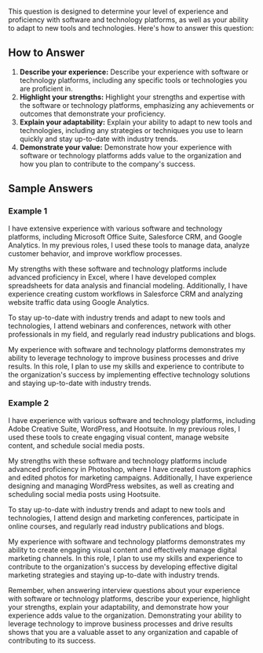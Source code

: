 
This question is designed to determine your level of experience and proficiency with software and technology platforms, as well as your ability to adapt to new tools and technologies. Here's how to answer this question:

How to Answer
-------------

1. **Describe your experience:** Describe your experience with software or technology platforms, including any specific tools or technologies you are proficient in.
2. **Highlight your strengths:** Highlight your strengths and expertise with the software or technology platforms, emphasizing any achievements or outcomes that demonstrate your proficiency.
3. **Explain your adaptability:** Explain your ability to adapt to new tools and technologies, including any strategies or techniques you use to learn quickly and stay up-to-date with industry trends.
4. **Demonstrate your value:** Demonstrate how your experience with software or technology platforms adds value to the organization and how you plan to contribute to the company's success.

Sample Answers
--------------

### Example 1

I have extensive experience with various software and technology platforms, including Microsoft Office Suite, Salesforce CRM, and Google Analytics. In my previous roles, I used these tools to manage data, analyze customer behavior, and improve workflow processes.

My strengths with these software and technology platforms include advanced proficiency in Excel, where I have developed complex spreadsheets for data analysis and financial modeling. Additionally, I have experience creating custom workflows in Salesforce CRM and analyzing website traffic data using Google Analytics.

To stay up-to-date with industry trends and adapt to new tools and technologies, I attend webinars and conferences, network with other professionals in my field, and regularly read industry publications and blogs.

My experience with software and technology platforms demonstrates my ability to leverage technology to improve business processes and drive results. In this role, I plan to use my skills and experience to contribute to the organization's success by implementing effective technology solutions and staying up-to-date with industry trends.

### Example 2

I have experience with various software and technology platforms, including Adobe Creative Suite, WordPress, and Hootsuite. In my previous roles, I used these tools to create engaging visual content, manage website content, and schedule social media posts.

My strengths with these software and technology platforms include advanced proficiency in Photoshop, where I have created custom graphics and edited photos for marketing campaigns. Additionally, I have experience designing and managing WordPress websites, as well as creating and scheduling social media posts using Hootsuite.

To stay up-to-date with industry trends and adapt to new tools and technologies, I attend design and marketing conferences, participate in online courses, and regularly read industry publications and blogs.

My experience with software and technology platforms demonstrates my ability to create engaging visual content and effectively manage digital marketing channels. In this role, I plan to use my skills and experience to contribute to the organization's success by developing effective digital marketing strategies and staying up-to-date with industry trends.

Remember, when answering interview questions about your experience with software or technology platforms, describe your experience, highlight your strengths, explain your adaptability, and demonstrate how your experience adds value to the organization. Demonstrating your ability to leverage technology to improve business processes and drive results shows that you are a valuable asset to any organization and capable of contributing to its success.
